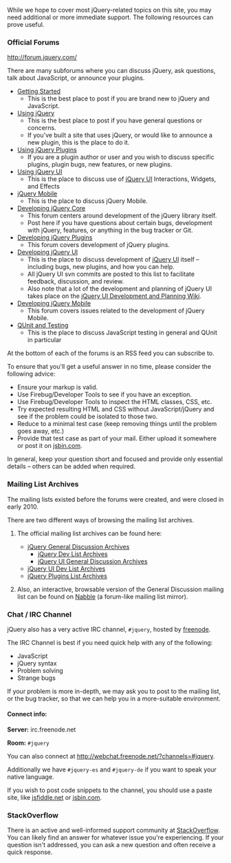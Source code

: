 <script>{
	"title": "Additional jQuery Support"
}</script>

While we hope to cover most jQuery-related topics on this site, you may need additional or more immediate support. The following resources can prove useful.

### Official Forums

http://forum.jquery.com/

There are many subforums where you can discuss jQuery, ask questions, talk about JavaScript, or announce your plugins.

* [Getting Started](http://forum.jquery.com/getting-started)
	* This is the best place to post if you are brand new to jQuery and JavaScript.
* [Using jQuery](http://forum.jquery.com/using-jquery)
	* This is the best place to post if you have general questions or concerns.
	* If you've built a site that uses jQuery, or would like to announce a new plugin, this is the place to do it.
* [Using jQuery Plugins](http://forum.jquery.com/using-jquery-plugins)
	* If you are a plugin author or user and you wish to discuss specific plugins, plugin bugs, new features, or new plugins.
* [Using jQuery UI](http://forum.jquery.com/using-jquery-ui)
	* This is the place to discuss use of [jQuery UI](http://jqueryui.com/) Interactions, Widgets, and Effects
* [jQuery Mobile](http://forum.jquery.com/jquery-mobile)
	* This is the place to discuss jQuery Mobile.
* [Developing jQuery Core](http://forum.jquery.com/developing-jquery-core)
	* This forum centers around development of the jQuery library itself.
	* Post here if you have questions about certain bugs, development with jQuery, features, or anything in the bug tracker or Git.
* [Developing jQuery Plugins](http://forum.jquery.com/developing-jquery-plugins)
	* This forum covers development of jQuery plugins.
* [Developing jQuery UI](http://forum.jquery.com/developing-jquery-ui)
	* This is the place to discuss development of [jQuery UI](http://jqueryui.com/) itself – including bugs, new plugins, and how you can help.
	* All jQuery UI svn commits are posted to this list to facilitate feedback, discussion, and review.
	* Also note that a lot of the development and planning of jQuery UI takes place on the [jQuery UI Development and Planning Wiki](http://wiki.jqueryui.com/).
* [Developing jQuery Mobile](http://forum.jquery.com/developing-jquery-mobile)
	* This forum covers issues related to the development of jQuery Mobile.
* [QUnit and Testing](http://forum.jquery.com/qunit-and-testing)
	* This is the place to discuss JavaScript testing in general and QUnit in particular

At the bottom of each of the forums is an RSS feed you can subscribe to.

To ensure that you'll get a useful answer in no time, please consider the following advice:

* Ensure your markup is valid.
* Use Firebug/Developer Tools to see if you have an exception.
* Use Firebug/Developer Tools to inspect the HTML classes, CSS, etc.
* Try expected resulting HTML and CSS without JavaScript/jQuery and see if the problem could be isolated to those two.
* Reduce to a minimal test case (keep removing things until the problem goes away, etc.)
* Provide that test case as part of your mail. Either upload it somewhere or post it on [jsbin.com](http://jsbin.com/).

In general, keep your question short and focused and provide only essential details – others can be added when required.

### Mailing List Archives

The mailing lists existed before the forums were created, and were closed in early 2010.

There are two different ways of browsing the mailing list archives.

1. The official mailing list archives can be found here:
	* [jQuery General Discussion Archives](http://groups.google.com/group/jquery-en)
		* [jQuery Dev List Archives](http://groups.google.com/group/jquery-dev)
		* [jQuery UI General Discussion Archives](http://groups.google.com/group/jquery-ui)
	* [jQuery UI Dev List Archives](http://groups.google.com/group/jquery-ui-dev)
	* [jQuery Plugins List Archives](http://groups.google.com/group/jquery-plugins)

2. Also, an interactive, browsable version of the General Discussion mailing list can be found on [Nabble](http://jquery.10927.n7.nabble.com/jQuery-General-Discussion-f3.html) (a forum-like mailing list mirror).

### Chat / IRC Channel

jQuery also has a very active IRC channel, `#jquery`, hosted by [freenode](http://freenode.net/).

The IRC Channel is best if you need quick help with any of the following:

* JavaScript
* jQuery syntax
* Problem solving
* Strange bugs

If your problem is more in-depth, we may ask you to post to the mailing list, or the bug tracker, so that we can help you in a more-suitable environment.

#### Connect info:

**Server:** irc.freenode.net

**Room:** `#jquery`

You can also connect at http://webchat.freenode.net/?channels=#jquery.

Additionally we have `#jquery-es` and `#jquery-de` if you want to speak your native language.

If you wish to post code snippets to the channel, you should use a paste site, like [jsfiddle.net](http://jsfiddle.net/) or [jsbin.com](http://jsbin.com/).

### StackOverflow

There is an active and well-informed support community at [StackOverflow](http://stackoverflow.com/questions/tagged/jquery). You can likely find an answer for whatever issue you're experiencing. If your question isn't addressed, you can ask a new question and often receive a quick response.
